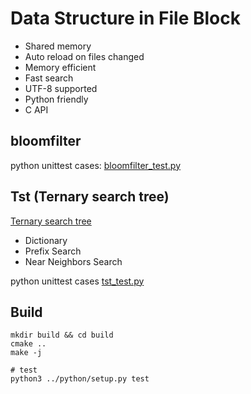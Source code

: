 Data Structure in File Block
============================

* Shared memory
* Auto reload on files changed
* Memory efficient
* Fast search
* UTF-8 supported
* Python friendly
* C API

## bloomfilter

python unittest cases: [bloomfilter_test.py](python/dsblock/bloomfilter_test.py)

## Tst (Ternary search tree)

[Ternary search tree](https://en.wikipedia.org/wiki/Ternary_search_tree)

* Dictionary
* Prefix Search
* Near Neighbors Search

python unittest cases [tst_test.py](python/dsblock/tst_test.py)

## Build

```
mkdir build && cd build
cmake ..
make -j
```

```
# test
python3 ../python/setup.py test
```
